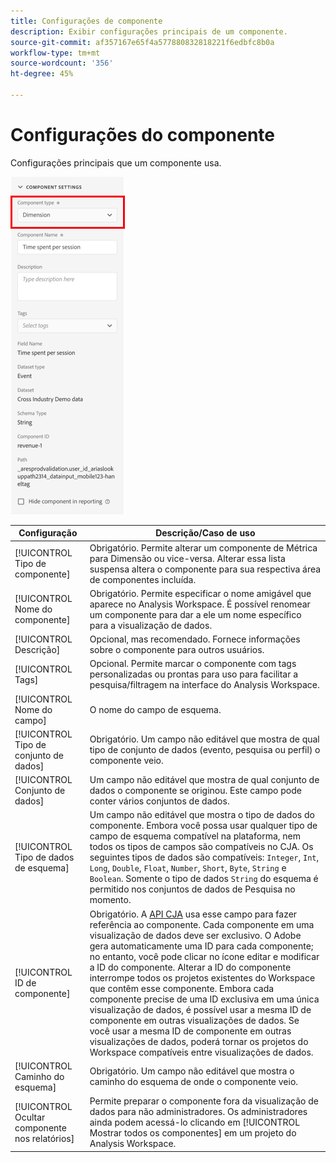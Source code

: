 ```yaml
---
title: Configurações de componente
description: Exibir configurações principais de um componente.
source-git-commit: af357167e65f4a577880832818221f6edbfc8b0a
workflow-type: tm+mt
source-wordcount: '356'
ht-degree: 45%

---
```



# Configurações do componente

Configurações principais que um componente usa.

![Configurações de componente](../assets/component-settings.png)

| Configuração | Descrição/Caso de uso |
| --- | --- |
| [!UICONTROL Tipo de componente] | Obrigatório. Permite alterar um componente de Métrica para Dimensão ou vice-versa. Alterar essa lista suspensa altera o componente para sua respectiva área de componentes incluída. |
| [!UICONTROL Nome do componente] | Obrigatório. Permite especificar o nome amigável que aparece no Analysis Workspace. É possível renomear um componente para dar a ele um nome específico para a visualização de dados. |
| [!UICONTROL Descrição] | Opcional, mas recomendado. Fornece informações sobre o componente para outros usuários. |
| [!UICONTROL Tags] | Opcional. Permite marcar o componente com tags personalizadas ou prontas para uso para facilitar a pesquisa/filtragem na interface do Analysis Workspace. |
| [!UICONTROL Nome do campo] | O nome do campo de esquema. |
| [!UICONTROL Tipo de conjunto de dados] | Obrigatório. Um campo não editável que mostra de qual tipo de conjunto de dados (evento, pesquisa ou perfil) o componente veio. |
| [!UICONTROL Conjunto de dados] | Um campo não editável que mostra de qual conjunto de dados o componente se originou. Este campo pode conter vários conjuntos de dados. |
| [!UICONTROL Tipo de dados de esquema] | Um campo não editável que mostra o tipo de dados do componente.  Embora você possa usar qualquer tipo de campo de esquema compatível na plataforma, nem todos os tipos de campos são compatíveis no CJA. Os seguintes tipos de dados são compatíveis: `Integer`, `Int`, `Long`, `Double`, `Float`, `Number`, `Short`, `Byte`, `String` e `Boolean`. Somente o tipo de dados `String` do esquema é permitido nos conjuntos de dados de Pesquisa no momento. |
| [!UICONTROL ID de componente] | Obrigatório. A [API CJA](https://adobe.io/cja-apis/docs) usa esse campo para fazer referência ao componente. Cada componente em uma visualização de dados deve ser exclusivo. O Adobe gera automaticamente uma ID para cada componente; no entanto, você pode clicar no ícone editar e modificar a ID do componente. Alterar a ID do componente interrompe todos os projetos existentes do Workspace que contêm esse componente. Embora cada componente precise de uma ID exclusiva em uma única visualização de dados, é possível usar a mesma ID de componente em outras visualizações de dados. Se você usar a mesma ID de componente em outras visualizações de dados, poderá tornar os projetos do Workspace compatíveis entre visualizações de dados. |
| [!UICONTROL  Caminho do esquema] | Obrigatório. Um campo não editável que mostra o caminho do esquema de onde o componente veio. |
| [!UICONTROL Ocultar componente nos relatórios] | Permite preparar o componente fora da visualização de dados para não administradores. Os administradores ainda podem acessá-lo clicando em [!UICONTROL Mostrar todos os componentes] em um projeto do Analysis Workspace. |
